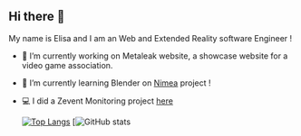 ## Hi there 👋
My name is Elisa and I am an Web and Extended Reality software Engineer !
- 🔭 I’m currently working on Metaleak website, a showcase website for a video game association.
- 🌱 I’m currently learning Blender on [Nimea](https://github.com/elisagrlh/Nimea) project !
- 💻 I did a Zevent Monitoring project [here](https://monitzevent.fly.dev/)

  [![Top Langs](https://github-readme-stats.vercel.app/api/top-langs/?username=elisagrlh&layout=compact)](https://github.com/anuraghazra/github-readme-stats)
  [![GitHub stats](https://github-readme-stats-94rt-elisas-projects-ee04c03c.vercel.app/api?username=elisagrlh&show_icons=true&count_private=true)
  



<!--
**elisagrlh/elisagrlh** is a ✨ _special_ ✨ repository because its `README.md` (this file) appears on your GitHub profile.

Here are some ideas to get you started:

- 🔭 I’m currently working on ...
- 🌱 I’m currently learning ...
- 👯 I’m looking to collaborate on ...
- 🤔 I’m looking for help with ...
- 💬 Ask me about ...
- 📫 How to reach me: ...
- 😄 Pronouns: ...
- ⚡ Fun fact: ...
-->
